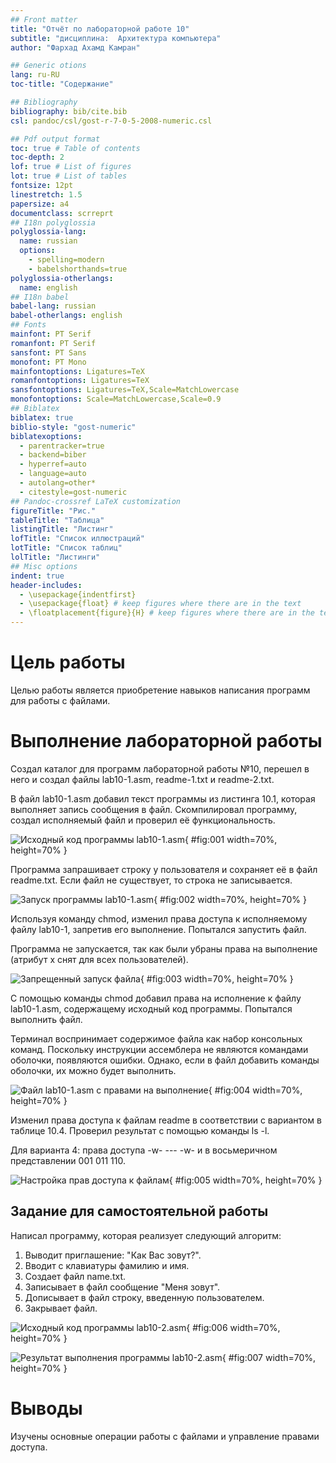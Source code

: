 ```yaml
---
## Front matter
title: "Отчёт по лабораторной работе 10"
subtitle: "дисциплина:	Архитектура компьютера"
author: "Фархад Ахамд Камран"

## Generic otions
lang: ru-RU
toc-title: "Содержание"

## Bibliography
bibliography: bib/cite.bib
csl: pandoc/csl/gost-r-7-0-5-2008-numeric.csl

## Pdf output format
toc: true # Table of contents
toc-depth: 2
lof: true # List of figures
lot: true # List of tables
fontsize: 12pt
linestretch: 1.5
papersize: a4
documentclass: scrreprt
## I18n polyglossia
polyglossia-lang:
  name: russian
  options:
	- spelling=modern
	- babelshorthands=true
polyglossia-otherlangs:
  name: english
## I18n babel
babel-lang: russian
babel-otherlangs: english
## Fonts
mainfont: PT Serif
romanfont: PT Serif
sansfont: PT Sans
monofont: PT Mono
mainfontoptions: Ligatures=TeX
romanfontoptions: Ligatures=TeX
sansfontoptions: Ligatures=TeX,Scale=MatchLowercase
monofontoptions: Scale=MatchLowercase,Scale=0.9
## Biblatex
biblatex: true
biblio-style: "gost-numeric"
biblatexoptions:
  - parentracker=true
  - backend=biber
  - hyperref=auto
  - language=auto
  - autolang=other*
  - citestyle=gost-numeric
## Pandoc-crossref LaTeX customization
figureTitle: "Рис."
tableTitle: "Таблица"
listingTitle: "Листинг"
lofTitle: "Список иллюстраций"
lotTitle: "Список таблиц"
lolTitle: "Листинги"
## Misc options
indent: true
header-includes:
  - \usepackage{indentfirst}
  - \usepackage{float} # keep figures where there are in the text
  - \floatplacement{figure}{H} # keep figures where there are in the text
---
```


# Цель работы

Целью работы является приобретение навыков написания программ для работы с файлами.

# Выполнение лабораторной работы

Создал каталог для программ лабораторной работы №10, перешел в него и создал файлы lab10-1.asm, readme-1.txt и readme-2.txt.

В файл lab10-1.asm добавил текст программы из листинга 10.1, которая выполняет запись сообщения в файл. Скомпилировал программу, создал исполняемый файл и проверил её функциональность.

![Исходный код программы lab10-1.asm](image/01.png){ #fig:001 width=70%, height=70% }

Программа запрашивает строку у пользователя и сохраняет её в файл readme.txt. Если файл не существует, то строка не записывается.

![Запуск программы lab10-1.asm](image/02.png){ #fig:002 width=70%, height=70% }

Используя команду chmod, изменил права доступа к исполняемому файлу lab10-1, запретив его выполнение. Попытался запустить файл.

Программа не запускается, так как были убраны права на выполнение (атрибут x снят для всех пользователей).

![Запрещенный запуск файла](image/03.png){ #fig:003 width=70%, height=70% }

С помощью команды chmod добавил права на исполнение к файлу lab10-1.asm, содержащему исходный код программы. Попытался выполнить файл.

Терминал воспринимает содержимое файла как набор консольных команд. Поскольку инструкции ассемблера не являются командами оболочки, появляются ошибки. Однако, если в файл добавить команды оболочки, их можно будет выполнить.

![Файл lab10-1.asm с правами на выполнение](image/04.png){ #fig:004 width=70%, height=70% }

Изменил права доступа к файлам readme в соответствии с вариантом в таблице 10.4. Проверил результат с помощью команды ls -l.

Для варианта 4: права доступа -w- --- -w-  и в восьмеричном представлении 001 011 110.

![Настройка прав доступа к файлам](image/05.png){ #fig:005 width=70%, height=70% }

## Задание для самостоятельной работы

Написал программу, которая реализует следующий алгоритм:

1. Выводит приглашение: "Как Вас зовут?".
2. Вводит с клавиатуры фамилию и имя.
3. Создает файл name.txt.
4. Записывает в файл сообщение "Меня зовут".
5. Дописывает в файл строку, введенную пользователем.
6. Закрывает файл.

![Исходный код программы lab10-2.asm](image/06.png){ #fig:006 width=70%, height=70% }

![Результат выполнения программы lab10-2.asm](image/07.png){ #fig:007 width=70%, height=70% }

# Выводы

Изучены основные операции работы с файлами и управление правами доступа.
